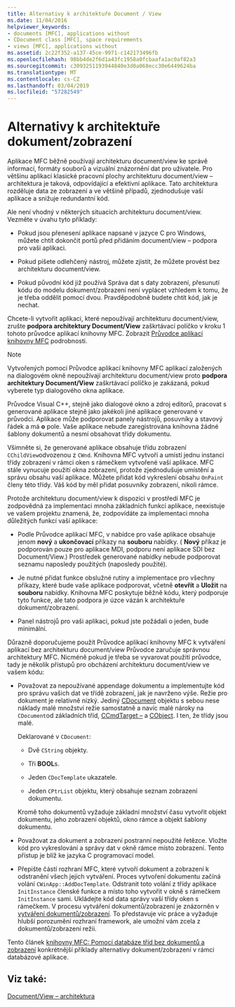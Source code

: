 ```yaml
---
title: Alternativy k architektuře Document / View
ms.date: 11/04/2016
helpviewer_keywords:
- documents [MFC], applications without
- CDocument class [MFC], space requirements
- views [MFC], applications without
ms.assetid: 2c22f352-a137-45ce-9971-c142173496fb
ms.openlocfilehash: 98bb4de2f6d1a43fc1958a0fcbaafa1ac0af82a3
ms.sourcegitcommit: c3093251193944840e3d0a068ecc30e6449624ba
ms.translationtype: MT
ms.contentlocale: cs-CZ
ms.lasthandoff: 03/04/2019
ms.locfileid: "57282549"
---
```

# <a name="alternatives-to-the-documentview-architecture"></a>Alternativy k architektuře dokument/zobrazení

Aplikace MFC běžně používají architekturu document/view ke správě informací, formáty souborů a vizuální znázornění dat pro uživatele. Pro většinu aplikací klasické pracovní plochy architekturu document/view – architektura je taková, odpovídající a efektivní aplikace. Tato architektura rozděluje data ze zobrazení a ve většině případů, zjednodušuje vaší aplikace a snižuje redundantní kód.

Ale není vhodný v některých situacích architekturu document/view. Vezměte v úvahu tyto příklady:

- Pokud jsou přenesení aplikace napsané v jazyce C pro Windows, můžete chtít dokončit portů před přidáním document/view – podpora pro vaši aplikaci.

- Pokud píšete odlehčený nástroj, můžete zjistit, že můžete provést bez architekturu document/view.

- Pokud původní kód již používá Správa dat s daty zobrazení, přesunutí kódu do modelu dokument/zobrazení není vyplácet vzhledem k tomu, že je třeba oddělit pomocí dvou. Pravděpodobně budete chtít kód, jak je nechat.

Chcete-li vytvořit aplikaci, které nepoužívají architekturu document/view, zrušte **podpora architektury Document/View** zaškrtávací políčko v kroku 1 tohoto průvodce aplikací knihovny MFC. Zobrazit [Průvodce aplikací knihovny MFC](../mfc/reference/mfc-application-wizard.md) podrobnosti.

> [!NOTE]
>  Vytvořených pomocí Průvodce aplikací knihovny MFC aplikací založených na dialogovém okně nepoužívají architekturu document/view proto **podpora architektury Document/View** zaškrtávací políčko je zakázaná, pokud vyberete typ dialogového okna aplikace.

Průvodce Visual C++, stejně jako dialogové okno a zdroj editorů, pracovat s generované aplikace stejně jako jakékoli jiné aplikace generované v průvodci. Aplikace může podporovat panely nástrojů, posuvníky a stavový řádek a má **o** pole. Vaše aplikace nebude zaregistrována knihovna žádné šablony dokumentů a nesmí obsahovat třídy dokumentu.

Všimněte si, že generované aplikace obsahuje třídu zobrazení `CChildView`odvozenou z `CWnd`. Knihovna MFC vytvoří a umístí jednu instanci třídy zobrazení v rámci oken s rámečkem vytvořené vaší aplikace. MFC stále vynucuje použití okna zobrazení, protože zjednodušuje umístění a správu obsahu vaší aplikace. Můžete přidat kód vykreslení obsahu `OnPaint` členy této třídy. Váš kód by měl přidat posuvníky zobrazení, nikoli rámce.

Protože architekturu document/view k dispozici v prostředí MFC je zodpovědná za implementaci mnoha základních funkcí aplikace, neexistuje ve vašem projektu znamená, že, zodpovídáte za implementaci mnoha důležitých funkcí vaší aplikace:

- Podle Průvodce aplikací MFC, v nabídce pro vaše aplikace obsahuje jenom **nový** a **ukončovací** příkazy na **souboru** nabídky. ( **Nový** příkaz je podporován pouze pro aplikace MDI, podporu není aplikace SDI bez Document/View.) Prostředek generované nabídky nebude podporovat seznamu naposledy použitých (naposledy použité).

- Je nutné přidat funkce obslužné rutiny a implementace pro všechny příkazy, které bude vaše aplikace podporovat, včetně **otevřít** a **Uložit** na **souboru** nabídky. Knihovna MFC poskytuje běžně kódu, který podporuje tyto funkce, ale tato podpora je úzce vázán k architektuře dokument/zobrazení.

- Panel nástrojů pro vaši aplikaci, pokud jste požádali o jeden, bude minimální.

Důrazně doporučujeme použít Průvodce aplikací knihovny MFC k vytváření aplikací bez architekturu document/view Průvodce zaručuje správnou architektury MFC. Nicméně pokud je třeba se vyvarovat použití průvodce, tady je několik přístupů pro obcházení architekturu document/view ve vašem kódu:

- Považovat za nepoužívané appendage dokumentu a implementujte kód pro správu vašich dat ve třídě zobrazení, jak je navrženo výše. Režie pro dokument je relativně nízký. Jediný [CDocument](../mfc/reference/cdocument-class.md) objektu s sebou nese náklady malé množství režie samostatně a navíc malé nároky na `CDocument`od základních tříd, [CCmdTarget –](../mfc/reference/ccmdtarget-class.md) a [CObject](../mfc/reference/cobject-class.md). I ten, že třídy jsou malé.

   Deklarované v `CDocument`:

  - Dvě `CString` objekty.

  - Tři **BOOL**s.

  - Jeden `CDocTemplate` ukazatele.

  - Jeden `CPtrList` objektu, který obsahuje seznam zobrazení dokumentu.

  Kromě toho dokumentů vyžaduje základní množství času vytvořit objekt dokumentu, jeho zobrazení objektů, okno rámce a objekt šablony dokumentu.

- Považovat za dokument a zobrazení postranní nepoužité řetězce. Vložte kód pro vykreslování a správy dat v okně rámce místo zobrazení. Tento přístup je blíž ke jazyka C programovací model.

- Přepište částí rozhraní MFC, které vytvoří dokument a zobrazení k odstranění všech jejich vytváření. Proces vytvoření dokumentu začíná volání `CWinApp::AddDocTemplate`. Odstranit toto volání z třídy aplikace `InitInstance` členské funkce a místo toho vytvořit v okně s rámečkem `InitInstance` sami. Ukládejte kód data správy vaší třídy oken s rámečkem. V procesu vytváření dokumentů/zobrazení je znázorněn v [vytváření dokumentů/zobrazení](../mfc/document-view-creation.md). To představuje víc práce a vyžaduje hlubší porozumění rozhraní framework, ale umožní vám zcela z dokumentů/zobrazení režii.

Tento článek [knihovny MFC: Pomocí databáze tříd bez dokumentů a zobrazení](../data/mfc-using-database-classes-without-documents-and-views.md) konkrétnější příklady alternativy dokument/zobrazení v rámci databázové aplikace.

## <a name="see-also"></a>Viz také:

[Document/View – architektura](../mfc/document-view-architecture.md)
